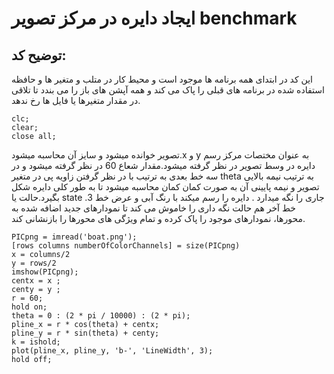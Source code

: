 
# ایجاد دایره در مرکز تصویر benchmark
## توضیح کد:
این کد در ابتدای همه برنامه ها موجود است و محیط کار در متلب  و متغیر ها و حافظه استفاده شده در برنامه های قبلی را پاک می کند و همه آپشن های باز را می بندد تا تلاقی در مقدار متغیرها یا فایل ها رخ ندهد.
```
clc;
clear;
close all;
```
تصویر خوانده میشود و سایز آن محاسبه میشود.x و y  به عنوان مختصات مرکز رسم دایره در وسط تصویر  در نظر گرفته میشود.مقدار شعاع 60 در نظر گرفته میشود 
و در سه خط بعدی به ترتیب با در نظر گرفتن زاویه پی در متغیر theta  به ترتیب نیمه بالایی تصویر و نیمه پایینی آن به صورت کمان کمان محاسبه میشود 
تا به طور کلی دایره شکل بگیرد.حالت یا state  جاری را نگه میدارد . دایره را رسم میکند با رنگ آبی و عرض خط 3. خط آخر هم حالت نگه داری را خاموش می کند 
تا نمودارهای جدید اضافه شده به محورها، نمودارهای موجود را پاک کرده و تمام ویژگی های محورها را بازنشانی کند.
```
PICpng = imread('boat.png');
[rows columns numberOfColorChannels] = size(PICpng)
x = columns/2
y = rows/2
imshow(PICpng);  
centx = x ;
centy = y ;
r = 60;
hold on;
theta = 0 : (2 * pi / 10000) : (2 * pi);
pline_x = r * cos(theta) + centx;
pline_y = r * sin(theta) + centy;
k = ishold;
plot(pline_x, pline_y, 'b-', 'LineWidth', 3);
hold off;
```
